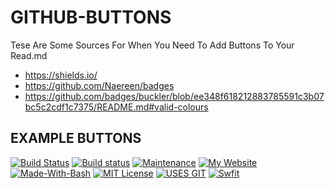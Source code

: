 # GITHUB-BUTTONS
Tese Are Some Sources For When You Need To Add Buttons To Your Read.md
* https://shields.io/
* https://github.com/Naereen/badges
* https://github.com/badges/buckler/blob/ee348f618212883785591c3b07bc5c2cdf1c7375/README.md#valid-colours


## EXAMPLE BUTTONS
[![Build Status](https://img.shields.io/badge/TravisCI%20Build-Passing-brightgreen.svg)](https://travis-ci.org/larsonthekidrs/Simple-Protocol-For-Mac)
[![Build status](https://img.shields.io/badge/App%20Veyor%20Build-Failing-red.svg)](https://ci.appveyor.com/project/larsonthekidrs/simple-protocol-for-mac)
[![Maintenance](https://img.shields.io/badge/Maintenance-Yes-blue.svg)](https://github.com/larsonthekidrs/Simple-Protocol-For-Mac/graphs/commit-activity)
[![My Website](https://img.shields.io/badge/Website%20Up-Yes-ff69b4.svg)](https://larsoncarter.website)
[![Made-With-Bash](https://img.shields.io/badge/Made%20With-Bash-lightgray.svg)](https://www.gnu.org/software/bash/)
[![MIT License](https://img.shields.io/badge/License-MIT-blue.svg)](https://github.com/larsonthekidrs/Simple-Protocol-For-Mac/blob/master/LICENSE)
[![USES GIT](https://img.shields.io/badge/Uses-GIT-RED.svg)](https://github.com/)
[![Swfit](https://img.shields.io/badge/Language-Swift-FF8C00.svg)](https://swift.org)
